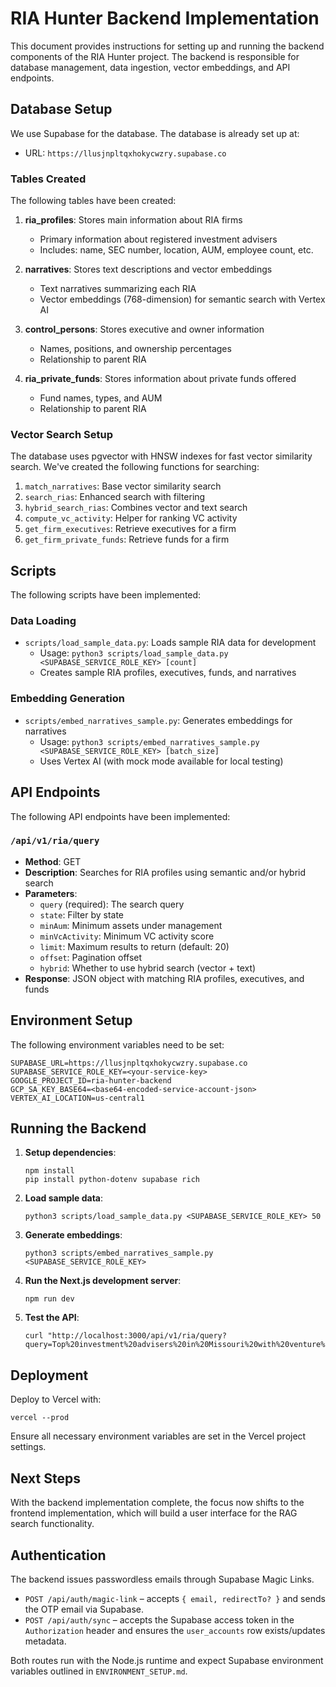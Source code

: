 # RIA Hunter Backend Implementation

This document provides instructions for setting up and running the backend components of the RIA Hunter project. The backend is responsible for database management, data ingestion, vector embeddings, and API endpoints.

## Database Setup

We use Supabase for the database. The database is already set up at:
- URL: `https://llusjnpltqxhokycwzry.supabase.co`

### Tables Created

The following tables have been created:

1. **ria_profiles**: Stores main information about RIA firms
   - Primary information about registered investment advisers
   - Includes: name, SEC number, location, AUM, employee count, etc.

2. **narratives**: Stores text descriptions and vector embeddings
   - Text narratives summarizing each RIA
   - Vector embeddings (768-dimension) for semantic search with Vertex AI

3. **control_persons**: Stores executive and owner information
   - Names, positions, and ownership percentages
   - Relationship to parent RIA

4. **ria_private_funds**: Stores information about private funds offered
   - Fund names, types, and AUM
   - Relationship to parent RIA

### Vector Search Setup

The database uses pgvector with HNSW indexes for fast vector similarity search. We've created the following functions for searching:

1. `match_narratives`: Base vector similarity search
2. `search_rias`: Enhanced search with filtering
3. `hybrid_search_rias`: Combines vector and text search
4. `compute_vc_activity`: Helper for ranking VC activity
5. `get_firm_executives`: Retrieve executives for a firm
6. `get_firm_private_funds`: Retrieve funds for a firm

## Scripts

The following scripts have been implemented:

### Data Loading

- `scripts/load_sample_data.py`: Loads sample RIA data for development
  - Usage: `python3 scripts/load_sample_data.py <SUPABASE_SERVICE_ROLE_KEY> [count]`
  - Creates sample RIA profiles, executives, funds, and narratives

### Embedding Generation

- `scripts/embed_narratives_sample.py`: Generates embeddings for narratives
  - Usage: `python3 scripts/embed_narratives_sample.py <SUPABASE_SERVICE_ROLE_KEY> [batch_size]`
  - Uses Vertex AI (with mock mode available for local testing)

## API Endpoints

The following API endpoints have been implemented:

### `/api/v1/ria/query`

- **Method**: GET
- **Description**: Searches for RIA profiles using semantic and/or hybrid search
- **Parameters**:
  - `query` (required): The search query
  - `state`: Filter by state
  - `minAum`: Minimum assets under management
  - `minVcActivity`: Minimum VC activity score
  - `limit`: Maximum results to return (default: 20)
  - `offset`: Pagination offset
  - `hybrid`: Whether to use hybrid search (vector + text)
- **Response**: JSON object with matching RIA profiles, executives, and funds

## Environment Setup

The following environment variables need to be set:

```
SUPABASE_URL=https://llusjnpltqxhokycwzry.supabase.co
SUPABASE_SERVICE_ROLE_KEY=<your-service-key>
GOOGLE_PROJECT_ID=ria-hunter-backend
GCP_SA_KEY_BASE64=<base64-encoded-service-account-json>
VERTEX_AI_LOCATION=us-central1
```

## Running the Backend

1. **Setup dependencies**:
   ```
   npm install
   pip install python-dotenv supabase rich
   ```

2. **Load sample data**:
   ```
   python3 scripts/load_sample_data.py <SUPABASE_SERVICE_ROLE_KEY> 50
   ```

3. **Generate embeddings**:
   ```
   python3 scripts/embed_narratives_sample.py <SUPABASE_SERVICE_ROLE_KEY>
   ```

4. **Run the Next.js development server**:
   ```
   npm run dev
   ```

5. **Test the API**:
   ```
   curl "http://localhost:3000/api/v1/ria/query?query=Top%20investment%20advisers%20in%20Missouri%20with%20venture%20capital%20activity"
   ```

## Deployment

Deploy to Vercel with:

```
vercel --prod
```

Ensure all necessary environment variables are set in the Vercel project settings.

## Next Steps

With the backend implementation complete, the focus now shifts to the frontend implementation, which will build a user interface for the RAG search functionality.

## Authentication

The backend issues passwordless emails through Supabase Magic Links.

- `POST /api/auth/magic-link` – accepts `{ email, redirectTo? }` and sends the OTP email via Supabase.
- `POST /api/auth/sync` – accepts the Supabase access token in the `Authorization` header and ensures the `user_accounts` row exists/updates metadata.

Both routes run with the Node.js runtime and expect Supabase environment variables outlined in `ENVIRONMENT_SETUP.md`.
